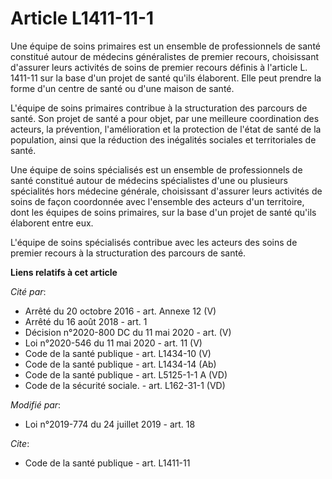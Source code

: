 # Article L1411-11-1

Une équipe de soins primaires est un ensemble de professionnels de santé constitué autour de médecins généralistes de premier
recours, choisissant d'assurer leurs activités de soins de premier recours définis à l'article L. 1411-11 sur la base d'un
projet de santé qu'ils élaborent. Elle peut prendre la forme d'un centre de santé ou d'une maison de santé.

L'équipe de soins primaires contribue à la structuration des parcours de santé. Son projet de santé a pour objet, par une
meilleure coordination des acteurs, la prévention, l'amélioration et la protection de l'état de santé de la population, ainsi
que la réduction des inégalités sociales et territoriales de santé.

Une équipe de soins spécialisés est un ensemble de professionnels de santé constitué autour de médecins spécialistes d'une ou
plusieurs spécialités hors médecine générale, choisissant d'assurer leurs activités de soins de façon coordonnée avec
l'ensemble des acteurs d'un territoire, dont les équipes de soins primaires, sur la base d'un projet de santé qu'ils
élaborent entre eux.

L'équipe de soins spécialisés contribue avec les acteurs des soins de premier recours à la structuration des parcours de
santé.

**Liens relatifs à cet article**

_Cité par_:

  - Arrêté du 20 octobre 2016 - art. Annexe 12 (V)
  - Arrêté du 16 août 2018 - art. 1
  - Décision n°2020-800 DC du 11 mai 2020 - art. (V)
  - Loi n°2020-546 du 11 mai 2020 - art. 11 (V)
  - Code de la santé publique - art. L1434-10 (V)
  - Code de la santé publique - art. L1434-14 (Ab)
  - Code de la santé publique - art. L5125-1-1 A (VD)
  - Code de la sécurité sociale. - art. L162-31-1 (VD)

_Modifié par_:

  - Loi n°2019-774 du 24 juillet 2019 - art. 18

_Cite_:

  - Code de la santé publique - art. L1411-11

